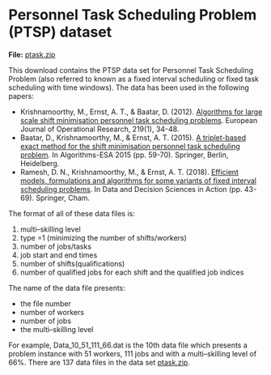 # Personnel Task Scheduling Problem (PTSP) dataset

**File:** [ptask.zip](../data/ptask.zip)

This download contains the PTSP data set for Personnel Task Scheduling Problem (also referred to known as a fixed interval scheduling or fixed task scheduling with time windows). The data has been used in the following papers:
* Krishnamoorthy, M., Ernst, A. T., & Baatar, D. (2012). [Algorithms for large scale shift minimisation personnel task scheduling problems](https://www.sciencedirect.com/science/article/pii/S0377221711010435). European Journal of Operational Research, 219(1), 34-48.
* Baatar, D., Krishnamoorthy, M., & Ernst, A. T. (2015). [A triplet-based exact method for the shift minimisation personnel task scheduling problem](https://link.springer.com/chapter/10.1007/978-3-662-48350-3_6). In Algorithms-ESA 2015 (pp. 59-70). Springer, Berlin, Heidelberg.
* Ramesh, D. N., Krishnamoorthy, M., & Ernst, A. T. (2018). [Efficient models, formulations and algorithms for some variants of fixed interval scheduling problems](https://link.springer.com/chapter/10.1007/978-3-319-55914-8_4). In Data and Decision Sciences in Action (pp. 43-69). Springer, Cham.
 
 
The format of all of these data files is:

1.   multi–skilling level
2.   type =1 (minimizing the number of shifts/workers)
3.   number of jobs/tasks
4.   job start and end times
5.   number of shifts(qualifications)
6.    number of qualified jobs for each shift and the qualified job indices

The name of the data file presents:

*   the file number
*   number of workers
*   number of jobs
*   the multi–skilling level

For example, Data_10_51_111_66.dat is the 10th data file which presents a problem instance with 51 workers, 111 jobs and with a multi–skilling level of 66%.
There are 137 data files in the data set [ptask.zip](../data/ptask.zip).
 
